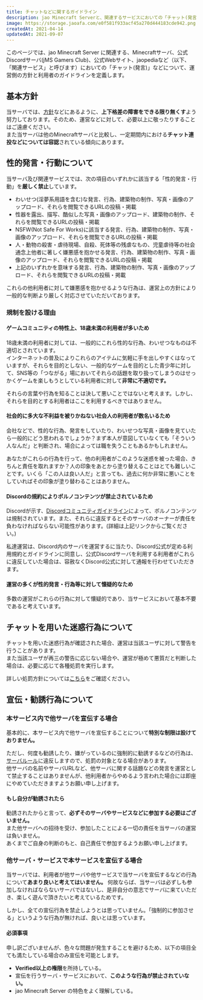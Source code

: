 ```yaml
---
title: チャットなどに関するガイドライン
description: jao Minecraft Serverと、関連するサービスにおいての「チャット(発言)」について、運営側の方針と利用者のガイドラインを定義します。
image: https://storage.jaoafa.com/e0f581f933acf45a270d444183cde942.png 
createdAt: 2021-04-14
updatedAt: 2021-09-07
---
```


このページでは、jao Minecraft Server に関連する、Minecraftサーバ、公式Discordサーバ(jMS Gamers Club)、公式Webサイト、jaopediaなど（以下、「関連サービス」と呼びます）においての「チャット(発言)」などについて、運営側の方針と利用者のガイドラインを定義します。

## 基本方針

当サーバでは、[方針](/server/policies)などにあるように、**上下格差の障害をできる限り無くす**よう努力しております。そのため、運営などに対して、必要以上に敬ったりすることはご遠慮ください。  
また当サーバは他のMinecraftサーバと比較し、一定期間内における**チャット連投などについては容認**されている傾向にあります。

## 性的発言・行動について

当サーバ及び関連サービスでは、次の項目のいずれかに該当する「性的発言・行動」を**厳しく禁止**しています。

- わいせつ(淫夢系用語を含む)な発言、行為、建築物の制作、写真・画像のアップロード、それらを閲覧できるURLの投稿・掲載
- 性器を露出、描写、酷似した写真・画像のアップロード、建築物の制作、それらを閲覧できるURLの投稿・掲載
- NSFW(Not Safe For Works)に該当する発言、行為、建築物の制作、写真・画像のアップロード、それらを閲覧できるURLの投稿・掲載
- 人・動物の殺害・虐待現場、自殺、死体等の残虐なもの、児童虐待等の社会通念上他者に著しく嫌悪感を抱かせる発言、行為、建築物の制作、写真・画像のアップロード、それらを閲覧できるURLの投稿・掲載
- 上記のいずれかを意味する発言、行為、建築物の制作、写真・画像のアップロード、それらを閲覧できるURLの投稿・掲載

これらの他利用者に対して嫌悪感を抱かせるような行為は、運営上の方針により一般的な判断より厳しく対応させていただいております。

### 規制を設ける理由

#### ゲームコミュニティの特性上、18歳未満の利用者が多いため

18歳未満の利用者に対しては、一般的にこれら性的な行為、わいせつなものは不適切とされています。  
インターネットの普及によりこれらのアイテムに気軽に手を出しやすくはなっていますが、それらを目的としない、一般的なゲームを目的とした青少年に対して、SNS等の「つながる」場においてそれらの話題を取り扱ってしまうのはせっかくゲームを楽しもうとしている利用者に対して**非常に不適切です。**

それらの言葉や行為を知ることは決して悪いことではないと考えます。しかし、それらを目的とする利用者はここを利用するべきではありません。

#### 社会的に多大な不利益を被りかねない社会人の利用者が数名いるため

会社などで、性的な行為、発言をしていたり、わいせつな写真・画像を見ていたら一般的にどう思われるでしょうか？まず本人が意図していなくても「そういう人なんだ」と判断され、場合によっては職を失うこともあるかもしれません。  

あなたがこれらの行為を行って、他の利用者がこのような迷惑を被った場合、きちんと責任を取れますか？人の印象をあとから塗り替えることはとても難しいことです。いくら「この人は良い人だ」と言っても、過去に何か非常に悪いことをしていればその印象が塗り替わることはありません。

#### Discordの規約によりポルノコンテンツが禁止されているため

Discordが示す、[Discordコミュニティガイドライン](https://discord.com/guidelines)によって、ポルノコンテンツは規制されています。また、それらに違反するとそのサーバのオーナーが責任を負わなければならない可能性があります。(詳細は上記リンクからご覧ください。)

私達運営は、Discord内のサーバを運営するに当たり、Discord公式が定める利用規約とガイドラインに同意し、公式Discordサーバを利用する利用者がこれらに違反していた場合は、容赦なくDiscord公式に対して通報を行わせていただきます。

#### 運営の多くが性的発言・行為等に対して懐疑的なため

多数の運営がこれらの行為に対して懐疑的であり、当サービスにおいて基本不要であると考えています。

## チャットを用いた迷惑行為について

チャットを用いた迷惑行為が確認された場合、運営は当該ユーザに対して警告を行うことがあります。  
また当該ユーザが再三の警告に応じない場合や、運営が極めて悪質だと判断した場合は、必要に応じて各種処罰を実行します。  

詳しい処罰方針については[こちら](/server/policies/bans)をご確認ください。

## 宣伝・勧誘行為について

### 本サービス内で他サーバを宣伝する場合

基本的に、本サービス内で他サーバを宣伝することについて**特別な制限は設けておりません。**

ただし、何度も勧誘したり、嫌がっているのに強制的に勧誘するなどの行為は、[サーバルール](/server/rules)に違反しますので、処罰の対象となる場合があります。  
他サーバの名前やサーバURLなど、他サーバに関する話題などの発言を運営として禁止することはありませんが、他利用者からやめるよう言われた場合には即座にやめていただきますようお願い申し上げます。

#### もし自分が勧誘されたら

勧誘されたからと言って、**必ずそのサーバやサービスなどに参加する必要はございません。**  
また他サーバへの招待を受け、参加したことによる一切の責任を当サーバの運営は負いません。  
あくまでご自身の判断のもと、自己責任で参加するようお願い申し上げます。

### 他サーバ・サービスで本サービスを宣伝する場合

当サーバでは、利用者が他サーバや他サービスで当サーバを宣伝するなどの行為について**あまり良いと考えてはいません。**
何故ならば、当サーバは必ずしも参加しなければならないサーバではないし、是非自分の意志でサーバに来ていただき、楽しく遊んで頂きたいと考えているためです。

しかし、全ての宣伝行為を禁止しようとは思っていません。「強制的に参加させる」というような行為が無ければ、良いとは思っています。

#### 必須事項

申し訳ございませんが、色々な問題が発生することを避けるため、以下の項目全ても満たしている場合のみ宣伝を可能とします。

- **Verified以上の権限**を所持している。
- 宣伝を行うサーバ・サービスにおいて、**このような行為が禁止されていない。**
- jao Minecraft Server の特色をよく理解している。
